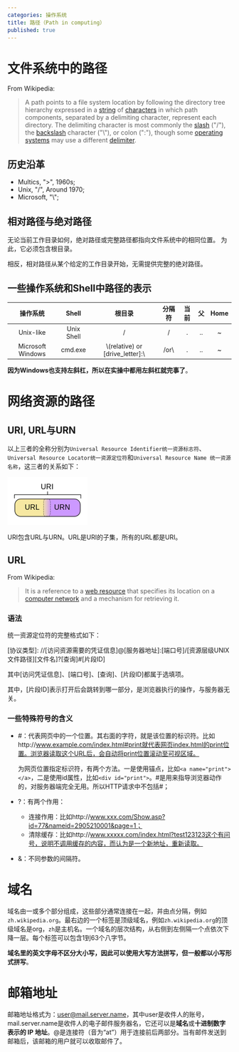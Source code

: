 ```yaml
---
categories: 操作系统
title: 路径（Path in computing）
published: true
---
```


# 文件系统中的路径

From Wikipedia:

>  A path points to a file system location by following the directory tree hierarchy expressed in a [string](https://en.wikipedia.org/wiki/String_(computer_science)) of [characters](https://en.wikipedia.org/wiki/Character_(computing)) in which path components, separated by a delimiting character, represent each directory. The delimiting character is most commonly the [slash](https://en.wikipedia.org/wiki/Slash_(punctuation)) ("/"), the [backslash](https://en.wikipedia.org/wiki/Backslash) character ("\\"), or colon (":"), though some [operating systems](https://en.wikipedia.org/wiki/Operating_system) may use a different [delimiter](https://en.wikipedia.org/wiki/Delimiter). 

## 历史沿革

- Multics, ">", 1960s;
- Unix, "/", Around 1970;
- Microsoft, "\\";

## 相对路径与绝对路径

无论当前工作目录如何，绝对路径或完整路径都指向文件系统中的相同位置。 为此，它必须包含根目录。

相反，相对路径从某个给定的工作目录开始，无需提供完整的绝对路径。

## 一些操作系统和Shell中路径的表示

|     操作系统      |   Shell    |              根目录              | 分隔符 | 当前 |  父  | Home |
| :---------------: | :--------: | :------------------------------: | :----: | :--: | :--: | :--: |
|     Unix-like     | Unix Shell |                /                 |   /    |  .   |  ..  |  ~   |
| Microsoft Windows |  cmd.exe   | \\(relative) or [drive_letter]:\ |  /or\  |  .   |  ..  |  ~   |

**因为Windows也支持左斜杠，所以在实操中都用左斜杠就完事了**。

# 网络资源的路径

## URI, URL与URN 

以上三者的全称分别为`Universal Resource Identifier统一资源标志符`、`Universal Resource Locator统一资源定位符`和`Universal Resource Name 统一资源名称`，这三者的关系如下：

![](../../img/UR.png)

URI包含URL与URN。URL是URI的子集，所有的URL都是URI。

## URL

From Wikipedia:

> It is a reference to a [web resource](https://en.wikipedia.org/wiki/Web_resource) that specifies its location on a [computer network](https://en.wikipedia.org/wiki/Computer_network) and a mechanism for retrieving it. 

### 语法

统一资源定位符的完整格式如下：

\[协议类型\]: //[访问资源需要的凭证信息]@[服务器地址]:[端口号]/[资源层级UNIX文件路径]\[文件名\]?[查询]#[片段ID]

其中[访问凭证信息]、[端口号]、[查询]、[片段ID]都属于选填项。

其中，[片段ID]表示打开后会跳转到哪一部分，是浏览器执行的操作，与服务器无关。

### 一些特殊符号的含义

- #：代表网页中的一个位置。其右面的字符，就是该位置的标识符。比如http://www.example.com/index.html#print就代表网页index.html的print位置。浏览器读取这个URL后，会自动将print位置滚动至可视区域。

  为网页位置指定标识符，有两个方法。一是使用锚点，比如`<a name="print"></a>`，二是使用id属性，比如`<div id="print">`。#是用来指导浏览器动作的，对服务器端完全无用。所以HTTP请求中不包括#；

- ?：有两个作用：

  - 连接作用：比如http://www.xxx.com/Show.asp?id=77&nameid=2905210001&page=1；
  - 清除缓存：比如http://www.xxxxx.com/index.html?test123123这个有问号，说明不调用缓存的内容，而认为是一个新地址，重新读取。

- &：不同参数的间隔符。

# 域名

域名由一或多个部分组成，这些部分通常连接在一起，并由点分隔，例如`zh.wikipedia.org`。最右边的一个标签是顶级域名，例如`zh.wikipedia.org`的顶级域名是org，`zh`是主机名。一个域名的层次结构，从右侧到左侧隔一个点依次下降一层。每个标签可以包含1到63个八字节。

**域名里的英文字母不区分大小写，因此可以使用大写方法拼写，但一般都以小写形式拼写**。

# 邮箱地址

邮箱地址格式为：user@mail.server.name，其中user是收件人的账号，mail.server.name是收件人的电子邮件服务器名，它还可以是**域名**或**十进制数字表示的 IP 地址**。@是连接符（音为“at”）用于连接前后两部分。当有邮件发送到邮箱后，该邮箱的用户就可以收取邮件了。
